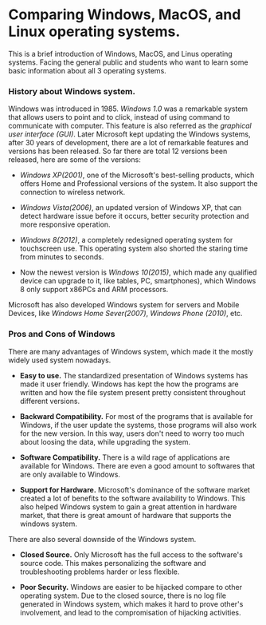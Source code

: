 # Comparing Windows, MacOS, and Linux operating systems.

This is a brief introduction of Windows, MacOS, and Linus operating systems. Facing the general public and students who want to learn some basic information about all 3 operating systems.

### History about Windows system.
Windows was introduced in 1985. *Windows 1.0* was a remarkable system that allows users to point and to click, instead of using command to communicate with computer. This feature is also referred as the *graphical user interface (GUI)*. Later Microsoft kept updating the Windows systems, after 30 years of development, there are a lot of remarkable features and versions has been released. So far there are total 12 versions been released, here are some of the versions:
* *Windows XP(2001)*, one of the Microsoft's best-selling products, which offers Home and Professional versions of the system. It also support the connection to wireless network.

* *Windows Vista(2006)*, an updated version of Windows XP, that can detect hardware issue before it occurs, better security protection and more responsive operation.

* *Windows 8(2012)*, a completely redesigned operating system for touchscreen use. This operating system also shorted the staring time from minutes to seconds.

* Now the newest version is *Windows 10(2015)*, which made any qualified device can upgrade to it, like tables, PC, smartphones), which Windows 8 only support x86PCs and ARM processors.

Microsoft has also developed Windows system for servers and Mobile Devices, like *Windows Home Sever(2007)*, *Windows Phone (2010)*, etc.

### Pros and Cons of Windows

There are many advantages of Windows system, which made it the mostly widely used system nowadays.

* **Easy to use.** The standardized presentation of Windows systems has made it user friendly. Windows has kept the how the programs are written and how the file system present pretty consistent throughout different versions.

* **Backward Compatibility.** For most of the programs that is available for Windows, if the user update the systems, those programs will also work for the new version. In this way, users don't need to worry too much about loosing the data, while upgrading the system.

* **Software Compatibility.** There is a wild rage of applications are available for Windows. There are even a good amount to softwares that are only available to Windows.

* **Support for Hardware.** Microsoft's dominance of the software market created a lot of benefits to the software availability to Windows. This also helped Windows system to gain a great attention in hardware market, that there is great amount of hardware that supports the windows system.

There are also several downside of the Windows system.

* **Closed Source.** Only Microsoft has the full access to the software's source code. This makes personalizing the software and troubleshooting problems harder or less flexible.

* **Poor Security.** Windows are easier to be hijacked compare to other operating system. Due to the closed source, there is no log file generated in Windows system, which makes it hard to prove other's involvement, and lead to the compromisation of hijacking activities.
